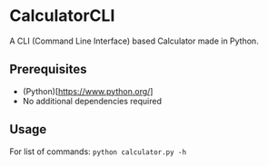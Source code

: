 # CalculatorCLI
A CLI (Command Line Interface) based Calculator made in Python.

## Prerequisites
- (Python)[https://www.python.org/]
- No additional dependencies required

## Usage
For list of commands:
<code>python calculator.py -h</code>
